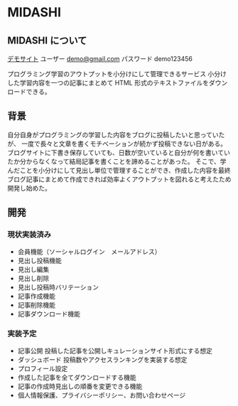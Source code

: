# MIDASHI

## MIDASHI について

[デモサイト](https://midashi20190728.herokuapp.com/)
ユーザー demo@gmail.com
パスワード demo123456

プログラミング学習のアウトプットを小分けにして管理できるサービス
小分けした学習内容を一つの記事にまとめて HTML 形式のテキストファイルをダウンロードできる。

## 背景

自分自身がプログラミングの学習した内容をブログに投稿したいと思っていたが、
一度で長々と文章を書くモチベーションが続かず投稿できない日がある。
ブログサイトに下書き保存していても、日数が空いていると自分が何を書いていたか分からなくなって結局記事を書くことを諦めることがあった。
そこで、学んだことを小分けにして見出し単位で管理することができ、作成した内容を最終ブログ記事にまとめて作成できれば効率よくアウトプットを図れると考えたため開発し始めた。

## 開発

### 現状実装済み

-   会員機能（ソーシャルログイン　メールアドレス）
-   見出し投稿機能
-   見出し編集
-   見出し削除
-   見出し投稿時バリテーション
-   記事作成機能
-   記事削除機能
-   記事ダウンロード機能

### 実装予定

-   記事公開
    投稿した記事を公開しキュレーションサイト形式にする想定
-   ダッシュボード
    投稿数やアクセスランキングを実装する想定
-   プロフィール設定
-   作成した記事を全てダウンロードする機能
-   記事の作成時見出しの順番を変更できる機能
-   個人情報保護、プライバシーポリシー、お問い合わせページ
